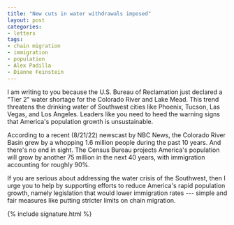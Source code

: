 ```yaml
---
title: "New cuts in water withdrawals imposed"
layout: post
categories:
- letters
tags:
- chain migration
- immigration
- population
- Alex Padilla
- Dianne Feinstein
---
```


I am writing to you because the U.S. Bureau of Reclamation just declared a "Tier 2" water shortage for the Colorado River and Lake Mead. This trend threatens the drinking water of Southwest cities like Phoenix, Tucson, Las Vegas, and Los Angeles. Leaders like you need to heed the warning signs that America's population growth is unsustainable.

According to a recent (8/21/22) newscast by NBC News, the Colorado River Basin grew by a whopping 1.6 million people during the past 10 years. And there's no end in sight. The Census Bureau projects America's population will grow by another 75 million in the next 40 years, with immigration accounting for roughly 90%.

If you are serious about addressing the water crisis of the Southwest, then I urge you to help by supporting efforts to reduce America's rapid population growth, namely legislation that would lower immigration rates --- simple and fair measures like putting stricter limits on chain migration.

{% include signature.html %}
